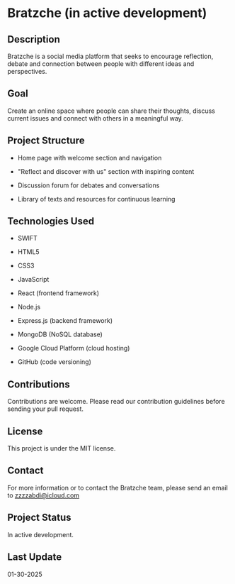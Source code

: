 # Bratzche (**in active development**)

## Description

Bratzche is a social media platform that seeks to encourage reflection, debate and connection between people with different ideas and perspectives.

## Goal

Create an online space where people can share their thoughts, discuss current issues and connect with others in a meaningful way.

## Project Structure

* Home page with welcome section and navigation

* "Reflect and discover with us" section with inspiring content

* Discussion forum for debates and conversations

* Library of texts and resources for continuous learning

## Technologies Used
* SWIFT

* HTML5

* CSS3

* JavaScript

* React (frontend framework)

* Node.js

* Express.js (backend framework)

* MongoDB (NoSQL database)

* Google Cloud Platform (cloud hosting)

* GitHub (code versioning)

## Contributions

Contributions are welcome. Please read our contribution guidelines before sending your pull request.

## License

This project is under the MIT license.

## Contact

For more information or to contact the Bratzche team, please send an email to zzzzabdi@icloud.com

## Project Status

In active development.

## Last Update

01-30-2025
